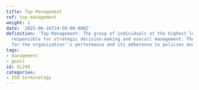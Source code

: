 ```yaml
---
title: Top Management
ref: top-management
weight: 1
date: '2025-06-16T14:50:00.000Z'
definition: 'Top Management: The group of individuals at the highest level of an organization
  responsible for strategic decision-making and overall management. They are accountable
  for the organization''s performance and its adherence to policies and regulations.'
tags:
- management
- goals
id: GL249
categories:
- ISO terminology
---
```


